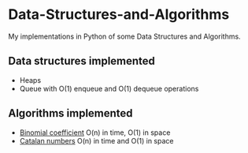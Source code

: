 # Data-Structures-and-Algorithms
My implementations in Python of some Data Structures and Algorithms.

##  Data structures implemented
* Heaps
* Queue with O(1) enqueue and O(1) dequeue operations

## Algorithms implemented
* [Binomial coefficient](https://en.wikipedia.org/wiki/Binomial_coefficient) O(n) in time, O(1) in space
* [Catalan numbers](https://brilliant.org/wiki/catalan-numbers/) O(n) in time and O(1) in space

